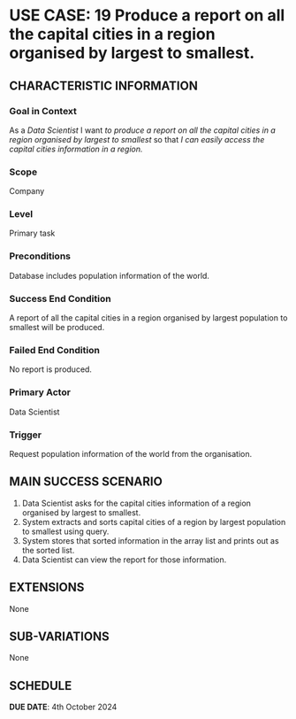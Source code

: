 # USE CASE: 19 Produce a report on all the capital cities in a region organised by largest to smallest.

## CHARACTERISTIC INFORMATION

### Goal in Context

As a *Data Scientist* I want *to produce a report on all the capital cities in a region organised by largest to smallest* so that *I can easily access the capital cities information in a region.*

### Scope

Company

### Level

Primary task

### Preconditions

Database includes population information of the world.

### Success End Condition

A report of all the capital cities in a region organised by largest population to smallest will be produced.

### Failed End Condition

No report is produced.

### Primary Actor

Data Scientist

### Trigger

Request population information of the world from the organisation.

## MAIN SUCCESS SCENARIO

1. Data Scientist asks for the capital cities information of a region organised by largest to smallest.
2. System extracts and sorts capital cities of a region by largest population to smallest using query.
3. System stores that sorted information in the array list and prints out as the sorted list.
4. Data Scientist can view the report for those information.

## EXTENSIONS

None

## SUB-VARIATIONS

None

## SCHEDULE

**DUE DATE**: 4th October 2024